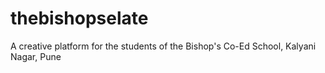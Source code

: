 # thebishopselate
A creative platform for the students of the Bishop's Co-Ed School, Kalyani Nagar, Pune
